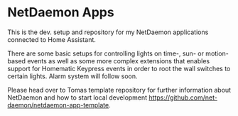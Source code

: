 # NetDaemon Apps

This is the dev. setup and repository for my NetDaemon applications connected to Home Assistant. 

There are some basic setups for controlling lights on time-, sun- or motion- based events as well as some more complex extensions that enables support for Homematic Keypress events in order to root the wall switches to certain lights. Alarm system will follow soon.

Please head over to Tomas template repository for further information about NetDaemon and how to start local development https://github.com/net-daemon/netdaemon-app-template.
